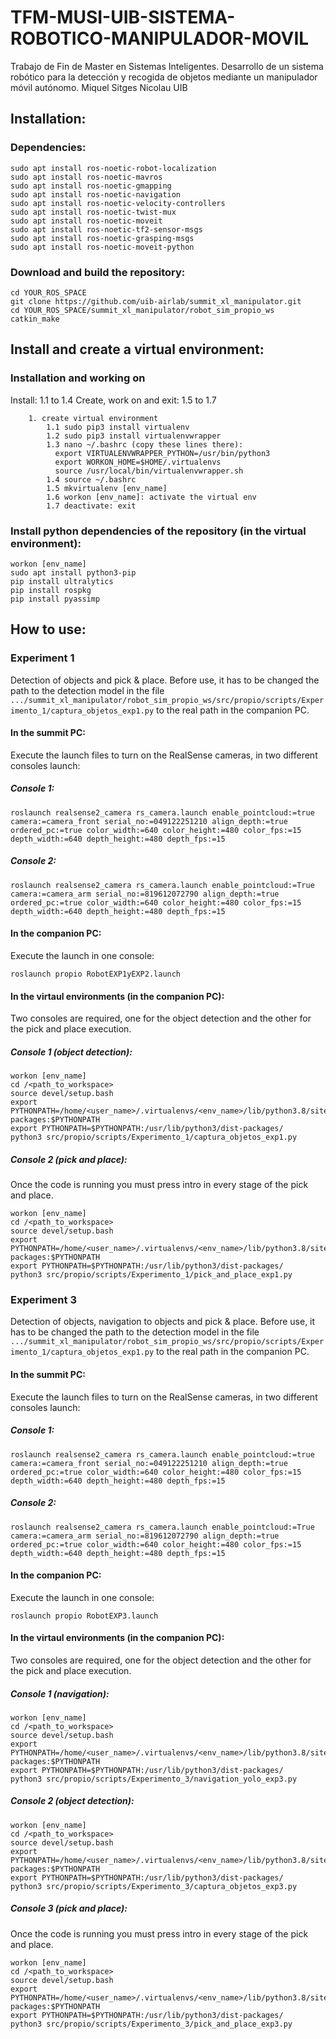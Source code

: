 # TFM-MUSI-UIB-SISTEMA-ROBOTICO-MANIPULADOR-MOVIL
Trabajo de Fin de Master en Sistemas Inteligentes. Desarrollo de un sistema robótico para la detección y recogida de objetos mediante un manipulador móvil autónomo. Miquel Sitges Nicolau UIB

## Installation:

### Dependencies:
```
sudo apt install ros-noetic-robot-localization
sudo apt install ros-noetic-mavros
sudo apt install ros-noetic-gmapping
sudo apt install ros-noetic-navigation
sudo apt install ros-noetic-velocity-controllers
sudo apt install ros-noetic-twist-mux
sudo apt install ros-noetic-moveit
sudo apt install ros-noetic-tf2-sensor-msgs
sudo apt install ros-noetic-grasping-msgs
sudo apt install ros-noetic-moveit-python
```
### Download and build the repository:
```
cd YOUR_ROS_SPACE
git clone https://github.com/uib-airlab/summit_xl_manipulator.git
cd YOUR_ROS_SPACE/summit_xl_manipulator/robot_sim_propio_ws
catkin_make
```

## Install and create a virtual environment:
### Installation and working on
Install: 1.1 to 1.4
Create, work on and exit: 1.5 to 1.7
```
    1. create virtual environment
        1.1 sudo pip3 install virtualenv
        1.2 sudo pip3 install virtualenvwrapper
        1.3 nano ~/.bashrc (copy these lines there):
          export VIRTUALENVWRAPPER_PYTHON=/usr/bin/python3
          export WORKON_HOME=$HOME/.virtualenvs
          source /usr/local/bin/virtualenvwrapper.sh
        1.4 source ~/.bashrc
        1.5 mkvirtualenv [env_name]
        1.6 workon [env_name]: activate the virtual env
        1.7 deactivate: exit
```
### Install python dependencies of the repository (in the virtual environment):
```
workon [env_name]
sudo apt install python3-pip
pip install ultralytics
pip install rospkg
pip install pyassimp
```


## How to use:
### Experiment 1
Detection of objects and pick & place.
Before use, it has to be changed the path to the detection model in the file ```.../summit_xl_manipulator/robot_sim_propio_ws/src/propio/scripts/Experimento_1/captura_objetos_exp1.py``` to the real path in the companion PC.

#### In the summit PC:
Execute the launch files to turn on the RealSense cameras, in two different consoles launch:
##### Console 1:
```
roslaunch realsense2_camera rs_camera.launch enable_pointcloud:=true camera:=camera_front serial_no:=049122251210 align_depth:=true ordered_pc:=true color_width:=640 color_height:=480 color_fps:=15 depth_width:=640 depth_height:=480 depth_fps:=15
```
##### Console 2:
```
roslaunch realsense2_camera rs_camera.launch enable_pointcloud:=True camera:=camera_arm serial_no:=819612072790 align_depth:=true ordered_pc:=true color_width:=640 color_height:=480 color_fps:=15 depth_width:=640 depth_height:=480 depth_fps:=15
```

#### In the companion PC:
Execute the launch in one console:
```
roslaunch propio RobotEXP1yEXP2.launch
```

#### In the virtaul environments (in the companion PC):
Two consoles are required, one for the object detection and the other for the pick and place execution.
##### Console 1 (object detection):
```
workon [env_name]
cd /<path_to_workspace>
source devel/setup.bash
export PYTHONPATH=/home/<user_name>/.virtualenvs/<env_name>/lib/python3.8/site-packages:$PYTHONPATH
export PYTHONPATH=$PYTHONPATH:/usr/lib/python3/dist-packages/
python3 src/propio/scripts/Experimento_1/captura_objetos_exp1.py
```
##### Console 2 (pick and place):
Once the code is running you must press intro in every stage of the pick and place.
```
workon [env_name]
cd /<path_to_workspace>
source devel/setup.bash
export PYTHONPATH=/home/<user_name>/.virtualenvs/<env_name>/lib/python3.8/site-packages:$PYTHONPATH
export PYTHONPATH=$PYTHONPATH:/usr/lib/python3/dist-packages/
python3 src/propio/scripts/Experimento_1/pick_and_place_exp1.py
```


### Experiment 3
Detection of objects, navigation to objects and pick & place.
Before use, it has to be changed the path to the detection model in the file ```.../summit_xl_manipulator/robot_sim_propio_ws/src/propio/scripts/Experimento_1/captura_objetos_exp1.py``` to the real path in the companion PC.

#### In the summit PC:
Execute the launch files to turn on the RealSense cameras, in two different consoles launch:
##### Console 1:
```
roslaunch realsense2_camera rs_camera.launch enable_pointcloud:=true camera:=camera_front serial_no:=049122251210 align_depth:=true ordered_pc:=true color_width:=640 color_height:=480 color_fps:=15 depth_width:=640 depth_height:=480 depth_fps:=15
```
##### Console 2:
```
roslaunch realsense2_camera rs_camera.launch enable_pointcloud:=True camera:=camera_arm serial_no:=819612072790 align_depth:=true ordered_pc:=true color_width:=640 color_height:=480 color_fps:=15 depth_width:=640 depth_height:=480 depth_fps:=15
```

#### In the companion PC:
Execute the launch in one console:
```
roslaunch propio RobotEXP3.launch
```

#### In the virtaul environments (in the companion PC):
Two consoles are required, one for the object detection and the other for the pick and place execution.
##### Console 1 (navigation):
```
workon [env_name]
cd /<path_to_workspace>
source devel/setup.bash
export PYTHONPATH=/home/<user_name>/.virtualenvs/<env_name>/lib/python3.8/site-packages:$PYTHONPATH
export PYTHONPATH=$PYTHONPATH:/usr/lib/python3/dist-packages/
python3 src/propio/scripts/Experimento_3/navigation_yolo_exp3.py
```
##### Console 2 (object detection):
```
workon [env_name]
cd /<path_to_workspace>
source devel/setup.bash
export PYTHONPATH=/home/<user_name>/.virtualenvs/<env_name>/lib/python3.8/site-packages:$PYTHONPATH
export PYTHONPATH=$PYTHONPATH:/usr/lib/python3/dist-packages/
python3 src/propio/scripts/Experimento_3/captura_objetos_exp3.py
```
##### Console 3 (pick and place):
Once the code is running you must press intro in every stage of the pick and place.
```
workon [env_name]
cd /<path_to_workspace>
source devel/setup.bash
export PYTHONPATH=/home/<user_name>/.virtualenvs/<env_name>/lib/python3.8/site-packages:$PYTHONPATH
export PYTHONPATH=$PYTHONPATH:/usr/lib/python3/dist-packages/
python3 src/propio/scripts/Experimento_3/pick_and_place_exp3.py
```





